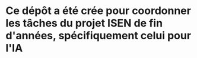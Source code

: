 # Ce dépôt a été crée pour coordonner les tâches du projet ISEN de fin d'années, spécifiquement celui pour l'IA
